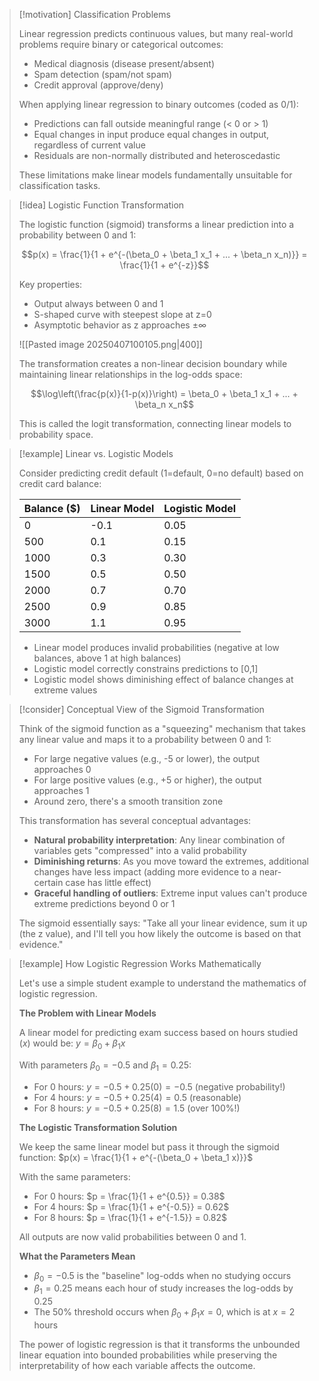 > [!motivation] Classification Problems
> 
> Linear regression predicts continuous values, but many real-world problems require binary or categorical outcomes:
> 
> - Medical diagnosis (disease present/absent)
> - Spam detection (spam/not spam)
> - Credit approval (approve/deny)
> 
> When applying linear regression to binary outcomes (coded as 0/1):
> 
> - Predictions can fall outside meaningful range (< 0 or > 1)
> - Equal changes in input produce equal changes in output, regardless of current value
> - Residuals are non-normally distributed and heteroscedastic
> 
> These limitations make linear models fundamentally unsuitable for classification tasks.

> [!idea] Logistic Function Transformation
> 
> The logistic function (sigmoid) transforms a linear prediction into a probability between 0 and 1:
> 
> $$p(x) = \frac{1}{1 + e^{-(\beta_0 + \beta_1 x_1 + ... + \beta_n x_n)}} = \frac{1}{1 + e^{-z}}$$
> 
> Key properties:
> 
> - Output always between 0 and 1
> - S-shaped curve with steepest slope at z=0
> - Asymptotic behavior as z approaches ±∞
> 
> ![[Pasted image 20250407100105.png|400]]
> 
> The transformation creates a non-linear decision boundary while maintaining linear relationships in the log-odds space:
> 
> $$\log\left(\frac{p(x)}{1-p(x)}\right) = \beta_0 + \beta_1 x_1 + ... + \beta_n x_n$$
> 
> This is called the logit transformation, connecting linear models to probability space.

> [!example] Linear vs. Logistic Models
> 
> Consider predicting credit default (1=default, 0=no default) based on credit card balance:
> 
> |Balance ($)|Linear Model|Logistic Model|
> |---|---|---|
> |0|-0.1|0.05|
> |500|0.1|0.15|
> |1000|0.3|0.30|
> |1500|0.5|0.50|
> |2000|0.7|0.70|
> |2500|0.9|0.85|
> |3000|1.1|0.95|
> 
> - Linear model produces invalid probabilities (negative at low balances, above 1 at high balances)
> - Logistic model correctly constrains predictions to [0,1]
> - Logistic model shows diminishing effect of balance changes at extreme values

> [!consider] Conceptual View of the Sigmoid Transformation
> 
> Think of the sigmoid function as a "squeezing" mechanism that takes any linear value and maps it to a probability between 0 and 1:
> 
> - For large negative values (e.g., -5 or lower), the output approaches 0
> - For large positive values (e.g., +5 or higher), the output approaches 1
> - Around zero, there's a smooth transition zone
> 
> This transformation has several conceptual advantages:
> 
> - **Natural probability interpretation**: Any linear combination of variables gets "compressed" into a valid probability
> - **Diminishing returns**: As you move toward the extremes, additional changes have less impact (adding more evidence to a near-certain case has little effect)
> - **Graceful handling of outliers**: Extreme input values can't produce extreme predictions beyond 0 or 1
> 
> The sigmoid essentially says: "Take all your linear evidence, sum it up (the z value), and I'll tell you how likely the outcome is based on that evidence."


> [!example] How Logistic Regression Works Mathematically
> 
> Let's use a simple student example to understand the mathematics of logistic regression.
> 
> **The Problem with Linear Models**
> 
> A linear model for predicting exam success based on hours studied ($x$) would be: $y = \beta_0 + \beta_1 x$
> 
> With parameters $\beta_0 = -0.5$ and $\beta_1 = 0.25$:
> 
> - For 0 hours: $y = -0.5 + 0.25(0) = -0.5$ (negative probability!)
> - For 4 hours: $y = -0.5 + 0.25(4) = 0.5$ (reasonable)
> - For 8 hours: $y = -0.5 + 0.25(8) = 1.5$ (over 100%!)
> 
> **The Logistic Transformation Solution**
> 
> We keep the same linear model but pass it through the sigmoid function: $p(x) = \frac{1}{1 + e^{-(\beta_0 + \beta_1 x)}}$
> 
> With the same parameters:
> 
> - For 0 hours: $p = \frac{1}{1 + e^{0.5}} = 0.38$
> - For 4 hours: $p = \frac{1}{1 + e^{-0.5}} = 0.62$
> - For 8 hours: $p = \frac{1}{1 + e^{-1.5}} = 0.82$
> 
> All outputs are now valid probabilities between 0 and 1.
> 
> **What the Parameters Mean**
> 
> - $\beta_0 = -0.5$ is the "baseline" log-odds when no studying occurs
> - $\beta_1 = 0.25$ means each hour of study increases the log-odds by 0.25
> - The 50% threshold occurs when $\beta_0 + \beta_1 x = 0$, which is at $x = 2$ hours
> 
> The power of logistic regression is that it transforms the unbounded linear equation into bounded probabilities while preserving the interpretability of how each variable affects the outcome.